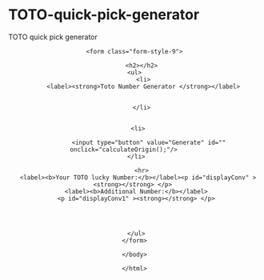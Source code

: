 # TOTO-quick-pick-generator
TOTO quick pick generator
<html>

<head>


<script type="text/javascript">  


var digit1 =0 ;
var digit2 =0 ;
var digit3 =0 ;
var digit4 =0 ;
var digit5 =0 ;
var digit6 =0 ;
var digit7 =0 ;
var toCheck = [];
var sameValue=false;

 function myRandom() {
 
  
 
  var x = Math.floor((Math.random() * 49) + 1);
  
  return x
  
  
} 

function checkNumber(num,arr){

// Get array lenght
var len  = arr.length
// If Number same  == true, no Number same == false
var bools = false;

for(var i =0; i<= len ; i++){

    if( num == arr[i]){
	
	     bools = true;
	
	}
	
	bools= false;
	
	return bools;


}




}     
    
      
  
             
    function calculateOrigin(){
         
                         
        
        
       
        
                   // 1st Digit;
				    digit1 =  myRandom();
					// push value
					
					toCheck.push(digit1);
			
				   
				   // 2nd Digit ;
				     
					
					do{
					
					   digit2 =  myRandom();
					
					
					}while(digit2==digit1);
	
					  
				    //--------------------------------------	 

					  
					  // 3 Digit ;
					  
				    do{
					
					   digit3 =  myRandom();
					
					
					}while(digit3==digit2||digit3==digit1);
	
				
				
					  
					  // 4 Digit ;
					  
					  do{
					
					   digit4 =  myRandom();
					
					
					}while(digit4==digit3||digit4==digit2||digit4==digit1);
					 
			
					  
					   // 5 Digit ;
					   
					   do{
					
					   digit5 =  myRandom();
					
					
					 }while(digit5==digit4||digit5==digit3||digit5==digit2||digit5==digit1);
					  
					   
					   
					
					  
					  // 6 Digit ;
					  
					   do{
					
					   digit6 =  myRandom();
					
					
					 }while(digit6==digit5||digit6==digit4||digit6==digit3||digit6==digit2||digit6==digit1);
					  
					  
					
					  
					  // 7 Digit ;
					  
					   do{
					
					   digit7 =  myRandom();
					
					
					 }while(digit7==digit6||digit7==digit5||digit7==digit4||digit7==digit3||digit7==digit2||digit7==digit1);
					  
					  
					  
					  
					  
					
            
			
	
	

   
               document.getElementById("displayConv").innerHTML =  digit1 +" &nbsp &nbsp "+ digit2  +" &nbsp &nbsp "+digit3 +" &nbsp &nbsp "+digit4 +" &nbsp &nbsp "+digit5 +" &nbsp &nbsp "+digit6;
        
               document.getElementById("displayConv1").innerHTML =  digit7;
    
		   
		   
		   
		   
		   
		   
		   
		   
 
                
            
            
     
            
                
                   
        
  
      }
                    
              
    
    
    
    
    
                
    
    
</script>
    
<header>


<body>
    
    <form class="form-style-9">
        
        <h2></h2>
    <ul>
         <li>
         <label><strong>Toto Number Generator </strong></label>
    
      
        </li>
  
     
      <li>
          
            <input type="button" value="Generate" id="" onclick="calculateOrigin();"/>      
     </li>
        
        <hr>
      <label><b>Your TOTO lucky Number:</b></label><p id="displayConv" ><strong></strong> </p> 
	  <label><b>Additional Number:</b></label> 
	  <p id="displayConv1" ><strong></strong> </p> 
	
   
 
    
     </ul>
    </form>
	
	</body>
	
	</html>
